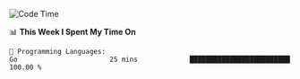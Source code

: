 <!--START_SECTION:waka-->
![Code Time](http://img.shields.io/badge/Code%20Time-975%20hrs%2025%20mins-blue)

📊 **This Week I Spent My Time On** 

```text
💬 Programming Languages: 
Go                       25 mins             █████████████████████████   100.00 % 
```


<!--END_SECTION:waka-->